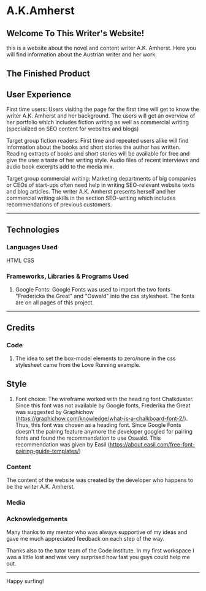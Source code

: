 # A.K.Amherst

## Welcome To This Writer's Website!

this is a website about the novel and content writer A.K. Amherst. Here you will find information about the Austrian writer and her work.

## The Finished Product 



## User Experience

First time users: 
Users visiting the page for the first time will get to know the writer A.K. Amherst and her background. The users will get an overview of her portfolio which includes fiction writing as well as commercial writing (specialized on SEO content for websites and blogs)

Target group fiction readers:
First time and repeated users alike will find information about the books and short stories the author has written. Reading extracts of books and short stories will be available for free and give the user a taste of her writing style.
Audio files of recent interviews and audio book excerpts add to the media mix.

Target group commercial writing:
Marketing departments of big companies or CEOs of start-ups often need help in writing SEO-relevant website texts and blog articles. The writer A.K. Amherst presents herself and her commercial writing skills in the section SEO-writing which includes recommendations of previous customers.

------

## Technologies

### Languages Used

HTML
CSS

### Frameworks, Libraries & Programs Used

1. Google Fonts: Google Fonts was used to import the two fonts "Fredericka the Great" and "Oswald" into the css stylesheet. The fonts are on all pages of this project.

----

## Credits

### Code

1. The idea to set the box-model elements to zero/none in the css stylesheet came from the Love Running example.

## Style

1. Font choice: The wireframe worked with the heading font Chalkduster. Since this font was not available by Google fonts, Frederika the Great was suggested by Graphichow (https://graphichow.com/knowledge/what-is-a-chalkboard-font-2/). Thus, this font was chosen as a heading font. Since Google Fonts doesn't the pairing feature anymore the developer googled for pairing fonts and found the recommendation to use Oswald. This recommendation was given by Easil (https://about.easil.com/free-font-pairing-guide-templates/)

### Content

The content of the website was created by the developer who happens to be the writer A.K. Amherst.

### Media

### Acknowledgements

Many thanks to my mentor who was always supportive of my ideas and gave me much appreciated feedback on each step of the way.

Thanks also to the tutor team of the Code Institute. In my first workspace I was a little lost and was very surprised how fast you guys could help me out.

---
Happy surfing!